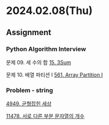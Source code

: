 # 2024.02.08(Thu)

## Assignment

### Python Algorithm Interview

문제 09. 세 수의 합 [15. 3Sum](https://leetcode.com/problems/3sum/)

문제 10. 배열 파티션 I [561. Array Partition I](https://leetcode.com/problems/array-partition/)

### Problem - string

[4949. 균형잡힌 세상](https://www.acmicpc.net/problem/4949)

[11478. 서로 다른 부분 문자열의 개수](https://www.acmicpc.net/problem/11478)